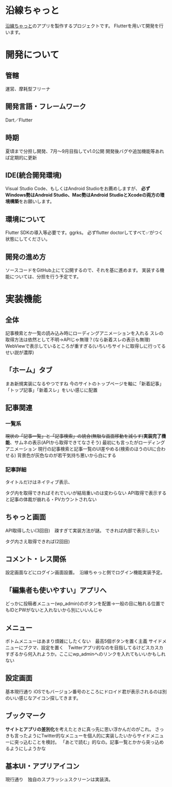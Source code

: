 # 沿線ちゃっと

[沿線ちゃっと](ensenchat.com)のアプリを製作するプロジェクトです。
Flutterを用いて開発を行います。

# 開発について
## 管轄
運営、摩耗型フリーナ
## 開発言語・フレームワーク
Dart／Flutter
## 時期
夏頃まで分担し開発、7月〜9月目指してv1.0公開
開発後バグや追加機能等あれば定期的に更新
## IDE(統合開発環境)
Visual Studio Code、もしくはAndroid Studioをお薦めしますが、
**必ずWindows勢はAndroid Studio、Mac勢はAndroid StudioとXcodeの両方の環境構築**をお願いします。
## 環境について
Flutter SDKの導入等必要です。ggrks。
必ずflutter doctorしてすべて✅がつく状態にしてください。
## 開発の進め方
ソースコードをGitHub上にて公開するので、それを基に進めます。
実装する機能については、分担を行う予定です。

# 実装機能
## 全体
記事検索とか一覧の読み込み時にローディングアニメーションを入れる
スレの取得方法は依然として不明→APIじゃ無理？(なら新着スレの表示も無理)
WebViewで表示しているところが重すぎる(いちいちサイトに取得しに行ってるせい説が濃厚)
## 「ホーム」タブ
まあ新規実装になるやつですね
今のサイトのトップページを軸に「新着記事」「トップ記事」「新着スレ」をいい感じに配置
## 記事関連
### 一覧系
~~現状の「記事一覧」と「記事検索」の統合(無駄な画面移動を減らす)~~**実装完了機能**、サムネの表示(APIから取得できてなさそう)
最初にも言ったがローディングアニメーション
現行の記事検索と記事一覧のUI差やめる(検索のほうのUIに合わせる)
背景色が灰色なのが若干気持ち悪いから白にする
### 記事詳細
タイトルだけはネイティブ表示、<main>タグ内を取得できればそれでいいが結局重いのは変わらない
API取得で表示すると記事の体裁が崩れる・PVカウントされない
## ちゃっと画面
API取得したい(3回目)　疎すぎて実装方法が謎。
できれば内部で表示したい　<main>タグ内さえ取得できれば(2回目)
## コメント・レス関係
設定画面などにログイン画面設置。　沿線ちゃっと側でログイン機能実装予定。
## 「編集者も使いやすい」アプリへ
どっかに投稿者メニュー(wp_admin)のボタンを配置→一般の目に触れる位置でもIDとPWがないと入れないから別にいいんじゃ
## メニュー
ボトムメニューはあまり煩雑にしたくない　最高5個ボタンを置く主義
サイドメニューにブクマ、設定を置く　Twitterアプリ的なのを目指してるけどスカスカすぎるから何入れようか。ここにwp_adminへのリンクを入れてもいいかもしれない
## 設定画面
基本現行通り
iOSでもバージョン番号のところにドロイド君が表示されるのは別のいい感じなアイコン探してきます。
## ブックマーク
**サイトとアプリの差別化**を考えたときに真っ先に思い浮かんだのがこれ。
さっきも言ったようにTwitter的なメニューを個人的に実装したいからサイドメニューに突っ込むことを検討。
「あとで読む」的なの。記事一覧とかから突っ込めるようにしようかな
## 基本UI・アプリアイコン
現行通り　独自のスプラッシュスクリーンは実装済。